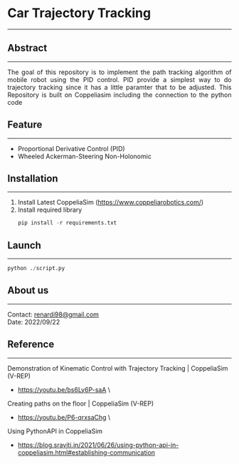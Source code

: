 # **Car Trajectory Tracking**
---
## **Abstract**
***
<div align="justify">
The goal of this repository is to implement the path tracking algorithm of mobile robot using the PID control. PID provide a simplest way to do trajectory tracking since it has a little paramter that to be adjusted. This Repository is built on Coppeliasim including the connection to the python code
</div>

## **Feature**
***
* Proportional Derivative Control (PID)
* Wheeled Ackerman-Steering Non-Holonomic

## **Installation**
***
1. Install Latest CoppeliaSim (https://www.coppeliarobotics.com/)
2. Install required library
    ```Python
    pip install -r requirements.txt
    ```
## **Launch**
***
```Python
python ./script.py
```
## **About us**
***
Contact: renardi98@gmail.com \
Date: 2022/09/22 

## **Reference**
***
Demonstration of Kinematic Control with Trajectory Tracking | CoppeliaSim (V-REP)
* https://youtu.be/bs6Ly6P-saA \

Creating paths on the floor | CoppeliaSim (V-REP)
* https://youtu.be/P6-qrxsaChg \

Using PythonAPI in CoppeliaSim
* https://blog.sravjti.in/2021/06/26/using-python-api-in-coppeliasim.html#establishing-communication
